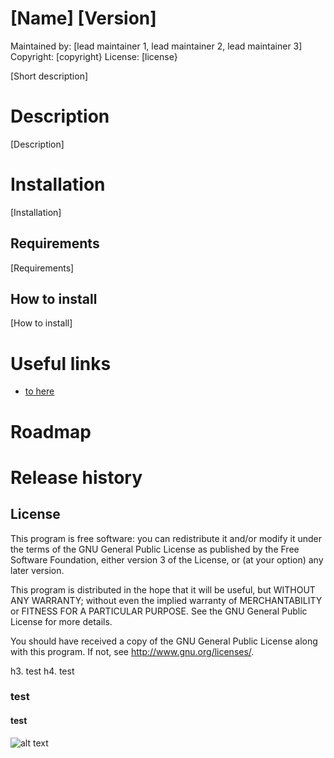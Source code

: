 [Name] [Version]
=======================
Maintained by: [lead maintainer 1, lead maintainer 2, lead maintainer 3]
Copyright: [copyright}
License: [license}

[Short description]


Description
===========
[Description]

Installation
============
[Installation]

Requirements
------------
[Requirements]

How to install
--------------
[How to install]

Useful links
============

* [to here](http://www.emeneo.com) 

Roadmap
=======

Release history
===============

License
-------

This program is free software: you can redistribute it and/or modify it under the terms of the GNU General Public License as
published by the Free Software Foundation, either version 3 of the License, or (at your option) any later version.

This program is distributed in the hope that it will be useful, but WITHOUT ANY WARRANTY; without even the implied warranty of
MERCHANTABILITY or FITNESS FOR A PARTICULAR PURPOSE.  See the GNU General Public License for more details.

You should have received a copy of the GNU General Public License along with this program. If not, see
<http://www.gnu.org/licenses/>.

h3. test
h4. test
### test
#### test

![alt text](http://www.emeneo.com/images/logo.gif "Title")
